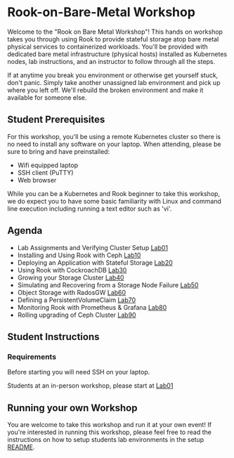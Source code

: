 # Rook-on-Bare-Metal Workshop

Welcome to the "Rook on Bare Metal Workshop"! This hands on workshop takes you through using Rook to provide stateful storage atop bare metal physical services to containerized workloads. You'll be provided with dedicated bare metal infrastructure (physical hosts) installed as Kubernetes nodes, lab instructions, and an instructor to follow through all the steps.

If at anytime you break you environment or otherwise get yourself stuck, don't panic. Simply take another unassigned lab environment and pick up where you left off. We'll rebuild the broken environment and make it available for someone else.

## Student Prerequisites

For this workshop, you'll be using a remote Kubernetes cluster so there is no need to install any software on your laptop. When attending, please be sure to bring and have preinstalled:

* Wifi equipped laptop
* SSH client (PuTTY)
* Web browser

While you can be a Kubernetes and Rook beginner to take this workshop, we do expect you to have some basic familiarity with Linux and command line execution including running a text editor such as 'vi'.


## Agenda


- Lab Assignments and Verifying Cluster Setup [Lab01](Lab01.md)
- Installing and Using Rook with Ceph [Lab10](Lab10.md)
- Deploying an Application with Stateful Storage [Lab20](Lab20.md)
- Using Rook with CockroachDB [Lab30](Lab30.md)
- Growing your Storage Cluster [Lab40](Lab40.md)
- Simulating and Recovering from a Storage Node Failure [Lab50](Lab50.md)
- Object Storage with RadosGW [Lab60](Lab60.md)
- Defining a PersistentVolumeClaim [Lab70](Lab70.md)
- Monitoring Rook with Prometheus & Grafana [Lab80](Lab80.md)
- Rolling upgrading of Ceph Cluster [Lab90](Lab90.md)

## Student Instructions

### Requirements

Before starting you will need SSH on your laptop.

Students at an in-person workshop, please start at [Lab01](Lab01.md)




## Running your own Workshop

You are welcome to take this workshop and run it at your own event! If you're interested in running this workshop, please feel free to read the instructions on how to setup students lab environments in the setup [README](setup/README.md).
